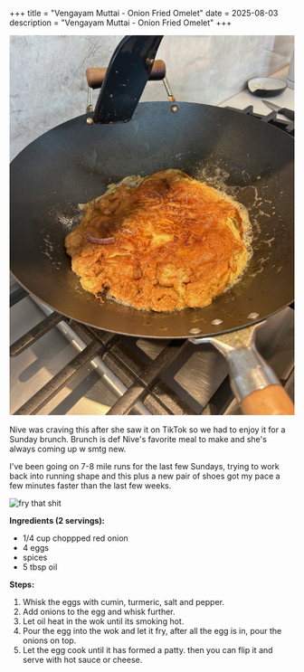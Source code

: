 +++
title = "Vengayam Muttai - Onion Fried Omelet"
date = 2025-08-03
description = "Vengayam Muttai - Onion Fried Omelet"
+++

![fry that shit](Vengayam_Muttai_Final.jpeg)

Nive was craving this after she saw it on TikTok so we had to enjoy it for a Sunday brunch.
Brunch is def Nive's favorite meal to make and she's always coming up w smtg new.

I've been going on 7-8 mile runs for the last few Sundays, trying to work back into running shape and this plus a new pair of shoes got my pace a few minutes faster than the last few weeks.

![fry that shit](Vengayam_Muttai_Fry.gif)

**Ingredients (2 servings):**

- 1/4 cup choppped red onion
- 4 eggs
- spices
- 5 tbsp oil

**Steps:**

1. Whisk the eggs with cumin, turmeric, salt and pepper.
2. Add onions to the egg and whisk further.
3. Let oil heat in the wok until its smoking hot.
4. Pour the egg into the wok and let it fry, after all the egg is in, pour the onions on top.
5. Let the egg cook until it has formed a patty. then you can flip it and serve with hot sauce or cheese.
